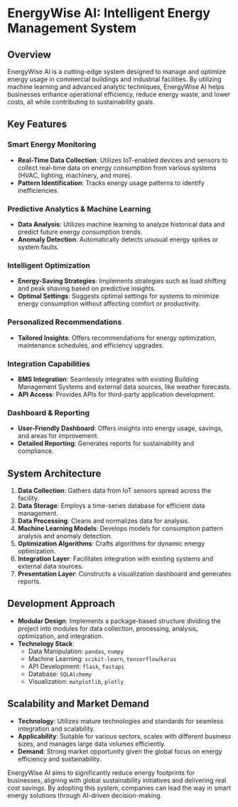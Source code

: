 # EnergyWise AI: Intelligent Energy Management System

## Overview
EnergyWise AI is a cutting-edge system designed to manage and optimize energy usage in commercial buildings and industrial facilities. By utilizing machine learning and advanced analytic techniques, EnergyWise AI helps businesses enhance operational efficiency, reduce energy waste, and lower costs, all while contributing to sustainability goals.

## Key Features

### Smart Energy Monitoring
- **Real-Time Data Collection**: Utilizes IoT-enabled devices and sensors to collect real-time data on energy consumption from various systems (HVAC, lighting, machinery, and more).
- **Pattern Identification**: Tracks energy usage patterns to identify inefficiencies.

### Predictive Analytics & Machine Learning
- **Data Analysis**: Utilizes machine learning to analyze historical data and predict future energy consumption trends.
- **Anomaly Detection**: Automatically detects unusual energy spikes or system faults.

### Intelligent Optimization
- **Energy-Saving Strategies**: Implements strategies such as load shifting and peak shaving based on predictive insights.
- **Optimal Settings**: Suggests optimal settings for systems to minimize energy consumption without affecting comfort or productivity.

### Personalized Recommendations
- **Tailored Insights**: Offers recommendations for energy optimization, maintenance schedules, and efficiency upgrades.

### Integration Capabilities
- **BMS Integration**: Seamlessly integrates with existing Building Management Systems and external data sources, like weather forecasts.
- **API Access**: Provides APIs for third-party application development.

### Dashboard & Reporting
- **User-Friendly Dashboard**: Offers insights into energy usage, savings, and areas for improvement.
- **Detailed Reporting**: Generates reports for sustainability and compliance.

## System Architecture

1. **Data Collection**: Gathers data from IoT sensors spread across the facility.
2. **Data Storage**: Employs a time-series database for efficient data management.
3. **Data Processing**: Cleans and normalizes data for analysis.
4. **Machine Learning Models**: Develops models for consumption pattern analysis and anomaly detection.
5. **Optimization Algorithms**: Crafts algorithms for dynamic energy optimization.
6. **Integration Layer**: Facilitates integration with existing systems and external data sources.
7. **Presentation Layer**: Constructs a visualization dashboard and generates reports.

## Development Approach

- **Modular Design**: Implements a package-based structure dividing the project into modules for data collection, processing, analysis, optimization, and integration.
- **Technology Stack**:
  - Data Manipulation: `pandas`, `numpy`
  - Machine Learning: `scikit-learn`, `tensorflow`/`keras`
  - API Development: `flask`, `fastapi`
  - Database: `SQLAlchemy`
  - Visualization: `matplotlib`, `plotly`

## Scalability and Market Demand

- **Technology**: Utilizes mature technologies and standards for seamless integration and scalability.
- **Applicability**: Suitable for various sectors, scales with different business sizes, and manages large data volumes efficiently.
- **Demand**: Strong market opportunity given the global focus on energy efficiency and sustainability.

EnergyWise AI aims to significantly reduce energy footprints for businesses, aligning with global sustainability initiatives and delivering real cost savings. By adopting this system, companies can lead the way in smart energy solutions through AI-driven decision-making.
